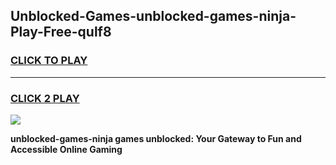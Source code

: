 
## Unblocked-Games-unblocked-games-ninja-Play-Free-qulf8
<h3>
<a href="https://premium76.site?title=unblocked-games-ninja&ref=18A">CLICK TO PLAY</a></h3>
<hr>

<h3>
<a href="https://premium76.site?title=unblocked-games-ninja&ref=18A">CLICK 2 PLAY</a>
  
</h3>

<a href="https://premium76.site?title=unblocked-games-ninja&ref=18A"><img src="https://clearcache.store/games.png"></a>


**unblocked-games-ninja games unblocked: Your Gateway to Fun and Accessible Online Gaming**
